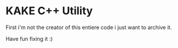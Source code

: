 # KAKE C++ Utility

First i'm not the creator of this entiere code i just want to archive it.

Have fun fixing it :)
